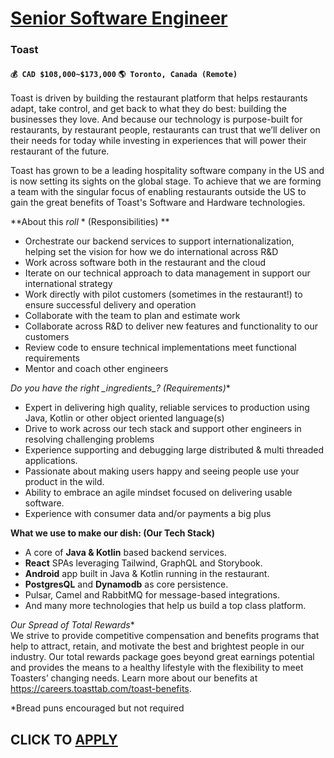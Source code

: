 # [Senior Software Engineer](https://www.remotewlb.com/apply/senior-software-engineer-120509)  
### Toast  
#### `💰 CAD $108,000~$173,000` `🌎 Toronto, Canada (Remote)`  

Toast is driven by building the restaurant platform that helps restaurants adapt, take control, and get back to what they do best: building the businesses they love. And because our technology is purpose-built for restaurants, by restaurant people, restaurants can trust that we’ll deliver on their needs for today while investing in experiences that will power their restaurant of the future.

Toast has grown to be a leading hospitality software company in the US and is now setting its sights on the global stage. To achieve that we are forming a team with the singular focus of enabling restaurants outside the US to gain the great benefits of Toast's Software and Hardware technologies.

**About this _roll_ * (Responsibilities) **

  * Orchestrate our backend services to support internationalization, helping set the vision for how we do international across R&D
  * Work across software both in the restaurant and the cloud
  * Iterate on our technical approach to data management in support our international strategy
  * Work directly with pilot customers (sometimes in the restaurant!) to ensure successful delivery and operation
  * Collaborate with the team to plan and estimate work
  * Collaborate across R&D to deliver new features and functionality to our customers
  * Review code to ensure technical implementations meet functional requirements
  * Mentor and coach other engineers

**Do you have the right _ingredients*_? (Requirements)**

  * Expert in delivering high quality, reliable services to production using Java, Kotlin or other object oriented language(s)
  * Drive to work across our tech stack and support other engineers in resolving challenging problems
  * Experience supporting and debugging large distributed & multi threaded applications.
  * Passionate about making users happy and seeing people use your product in the wild.
  * Ability to embrace an agile mindset focused on delivering usable software.
  * Experience with consumer data and/or payments a big plus

**What we use to make our dish: (Our Tech Stack)**

  * A core of **Java & Kotlin** based backend services.
  * **React** SPAs leveraging Tailwind, GraphQL and Storybook.
  * **Android** app built in Java & Kotlin running in the restaurant.
  * **PostgresQL** and **Dynamodb** as core persistence.
  * Pulsar, Camel and RabbitMQ for message-based integrations.
  * And many more technologies that help us build a top class platform.

**Our Spread* of Total Rewards**  
We strive to provide competitive compensation and benefits programs that help to attract, retain, and motivate the best and brightest people in our industry. Our total rewards package goes beyond great earnings potential and provides the means to a healthy lifestyle with the flexibility to meet Toasters’ changing needs. Learn more about our benefits at https://careers.toasttab.com/toast-benefits.  
  

*Bread puns encouraged but not required

  
## CLICK TO [APPLY](https://www.remotewlb.com/apply/senior-software-engineer-120509)


